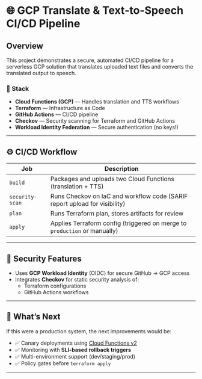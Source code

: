 # 🌐 GCP Translate & Text-to-Speech CI/CD Pipeline

## Overview

This project demonstrates a secure, automated CI/CD pipeline for a serverless GCP solution that translates uploaded text files and converts the translated output to speech.

### 🔧 Stack
- **Cloud Functions (GCP)** — Handles translation and TTS workflows
- **Terraform** — Infrastructure as Code
- **GitHub Actions** — CI/CD pipeline
- **Checkov** — Security scanning for Terraform and GitHub Actions
- **Workload Identity Federation** — Secure authentication (no keys!)

---

## ⚙️ CI/CD Workflow

| Job            | Description                                                                 |
|----------------|-----------------------------------------------------------------------------|
| `build`        | Packages and uploads two Cloud Functions (translation + TTS)               |
| `security-scan`| Runs Checkov on IaC and workflow code (SARIF report upload for visibility) |
| `plan`         | Runs Terraform plan, stores artifacts for review                            |
| `apply`        | Applies Terraform config (triggered on merge to `production` or manually)   |

---

## 🔐 Security Features

- Uses **GCP Workload Identity** (OIDC) for secure GitHub → GCP access
- Integrates **Checkov** for static security analysis of:
  - Terraform configurations
  - GitHub Actions workflows

---

## 🚀 What’s Next

If this were a production system, the next improvements would be:

- ✅ Canary deployments using [Cloud Functions v2](https://cloud.google.com/functions/docs/configuring-traffic-splitting)
- ✅ Monitoring with **SLI-based rollback triggers**
- ✅ Multi-environment support (dev/staging/prod)
- ✅ Policy gates before `terraform apply`

---